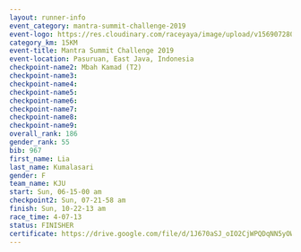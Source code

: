 ```yaml
---
layout: runner-info 
event_category: mantra-summit-challenge-2019 
event-logo: https://res.cloudinary.com/raceyaya/image/upload/v1569072809/logo/mantra-image_segrbx.jpg
category_km: 15KM 
event-title: Mantra Summit Challenge 2019 
event-location: Pasuruan, East Java, Indonesia 
checkpoint-name2: Mbah Kamad (T2) 
checkpoint-name3: 
checkpoint-name4: 
checkpoint-name5: 
checkpoint-name6: 
checkpoint-name7: 
checkpoint-name8: 
checkpoint-name9: 
overall_rank: 186
gender_rank: 55
bib: 967
first_name: Lia
last_name: Kumalasari
gender: F
team_name: KJU
start: Sun, 06-15-00 am
checkpoint2: Sun, 07-21-58 am
finish: Sun, 10-22-13 am
race_time: 4-07-13
status: FINISHER
certificate: https://drive.google.com/file/d/1J670aSJ_oIO2CjWPQDqNN5yOW2tnZDYO/view?usp=sharing
---
```

